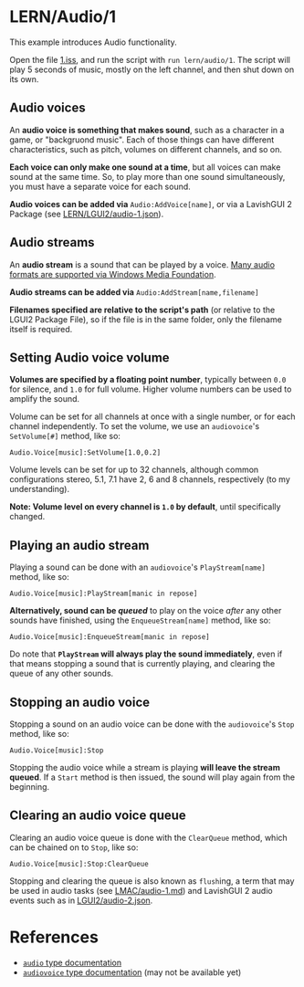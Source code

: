 # LERN/Audio/1
This example introduces Audio functionality.

Open the file [1.iss](1.iss), and run the script with ```run lern/audio/1```. The script will play 5 seconds of music, mostly on the left channel, and then shut down on its own.

## Audio voices
An **audio voice is something that makes sound**, such as a character in a game, or "backgruond music". Each of those things can have different characteristics, such as pitch, volumes on different channels, and so on.

**Each voice can only make one sound at a time**, but all voices can make sound at the same time. So, to play more than one sound simultaneously, you must have a separate voice for each sound.

**Audio voices can be added via** ```Audio:AddVoice[name]```, or via a LavishGUI 2 Package (see [LERN/LGUI2/audio-1.json](../LGUI2/audio-1.json)).

## Audio streams
An **audio stream** is a sound that can be played by a voice. [Many audio formats are supported via Windows Media Foundation](https://docs.microsoft.com/en-us/windows/win32/medfound/supported-media-formats-in-media-foundation). 

**Audio streams can be added via** ```Audio:AddStream[name,filename]```

**Filenames specified are relative to the script's path** (or relative to the LGUI2 Package File), so if the file is in the same folder, only the filename itself is required. 

## Setting Audio voice volume
**Volumes are specified by a floating point number**, typically between ```0.0``` for silence, and ```1.0``` for full volume. Higher volume numbers can be used to amplify the sound.

Volume can be set for all channels at once with a single number, or for each channel independently. To set the volume, we use an ```audiovoice```'s ```SetVolume[#]``` method, like so:
```
Audio.Voice[music]:SetVolume[1.0,0.2]
```

Volume levels can be set for up to 32 channels, although common configurations stereo, 5.1, 7.1 have 2, 6 and 8 channels, respectively (to my understanding).

**Note: Volume level on every channel is ```1.0``` by default**, until specifically changed.

## Playing an audio stream
Playing a sound can be done with an ```audiovoice```'s ```PlayStream[name]``` method, like so:
```
Audio.Voice[music]:PlayStream[manic in repose]
```

**Alternatively, sound can be *queued*** to play on the voice *after* any other sounds have finished, using the ```EnqueueStream[name]``` method, like so:

```
Audio.Voice[music]:EnqueueStream[manic in repose]
```

Do note that **```PlayStream``` will always play the sound immediately**, even if that means stopping a sound that is currently playing, and clearing the queue of any other sounds.

## Stopping an audio voice
Stopping a sound on an audio voice can be done with the ```audiovoice```'s ```Stop``` method, like so:
```
Audio.Voice[music]:Stop
```

Stopping the audio voice while a stream is playing **will leave the stream queued**. If a ```Start``` method is then issued, the sound will play again from the beginning.

## Clearing an audio voice queue
Clearing an audio voice queue is done with the ```ClearQueue``` method, which can be chained on to ```Stop```, like so:
```
Audio.Voice[music]:Stop:ClearQueue
```

Stopping and clearing the queue is also known as ```flush```ing, a term that may be used in audio tasks (see [LMAC/audio-1.md](../LMAC/audio-1.md)) and LavishGUI 2 audio events such as in [LGUI2/audio-2.json](../LGUI2/audio-2.json).

# References
* [```audio``` type documentation](https://www.lavishsoft.com/wiki/index.php/ISKernel:audio_(Object_Type))
* [```audiovoice``` type documentation](https://www.lavishsoft.com/wiki/index.php/ISKernel:audiovoice_(Object_Type)) (may not be available yet)